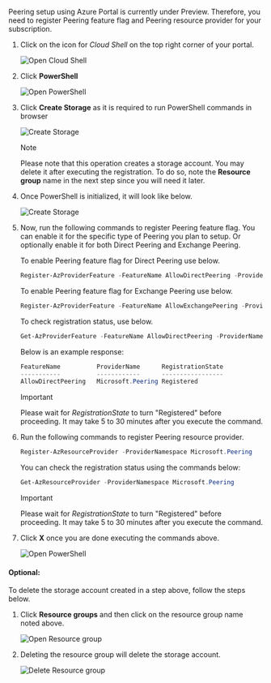 
Peering setup using Azure Portal is currently under Preview. Therefore, you need to register Peering feature flag and Peering resource provider for your subscription.

1. Click on the icon for *Cloud Shell* on the top right corner of your portal.

    ![Open Cloud Shell](../media/cloudshell_open.png)

1. Click **PowerShell**

    ![Open PowerShell](../media/cloudshell_clickPowerShell.png)

1. Click **Create Storage** as it is required to run PowerShell commands in browser

    ![Create Storage](../media/cloudshell_createStorage.png)

    > [!NOTE]
    > Please note that this operation creates a storage account. You may delete it after executing the registration. To do so, note the **Resource group** name in the next step since you will need it later.

1. Once PowerShell is initialized, it will look like below.

    ![Create Storage](../media/cloudshell_initialized.png)

1. Now, run the following commands to register Peering feature flag. You can enable it for the specific type of Peering you plan to setup. Or optionally enable it for both Direct Peering and Exchange Peering.

    To enable Peering feature flag for Direct Peering use below.

     ```powershell
    Register-AzProviderFeature -FeatureName AllowDirectPeering -ProviderNamespace Microsoft.Peering
    ```

    To enable Peering feature flag for Exchange Peering use below.

     ```powershell
    Register-AzProviderFeature -FeatureName AllowExchangePeering -ProviderNamespace Microsoft.Peering
    ```

    To check registration status, use below.

     ```powershell
    Get-AzProviderFeature -FeatureName AllowDirectPeering -ProviderNamespace Microsoft.Peering
    ```

    Below is an example response:

    ```powershell
    FeatureName          ProviderName      RegistrationState
    -----------          ------------      -----------------
    AllowDirectPeering   Microsoft.Peering Registered
    ```

    > [!IMPORTANT]
    > Please wait for *RegistrationState* to turn "Registered" before proceeding. It may take 5 to 30 minutes after you execute the command.

1. Run the following commands to register Peering resource provider.

    ```powershell
    Register-AzResourceProvider -ProviderNamespace Microsoft.Peering
    ```

    You can check the registration status using the commands below:
    ```powershell
    Get-AzResourceProvider -ProviderNamespace Microsoft.Peering
    ```

    > [!IMPORTANT]
    > Please wait for *RegistrationState* to turn "Registered" before proceeding. It may take 5 to 30 minutes after you execute the command.

1. Click **X** once you are done executing the commands above.

    ![Open PowerShell](../media/cloudshell_closePowerShell.png)

#### Optional:

To delete the storage account created in a step above, follow the steps below.

1. Click **Resource groups** and then click on the resource group name noted above.

    ![Open Resource group](../media/cloudshell_resourceGroupOpen.png)

1. Deleting the resource group will delete the storage account.

    ![Delete Resource group](../media/cloudshell_resourceGroupDelete.png)

